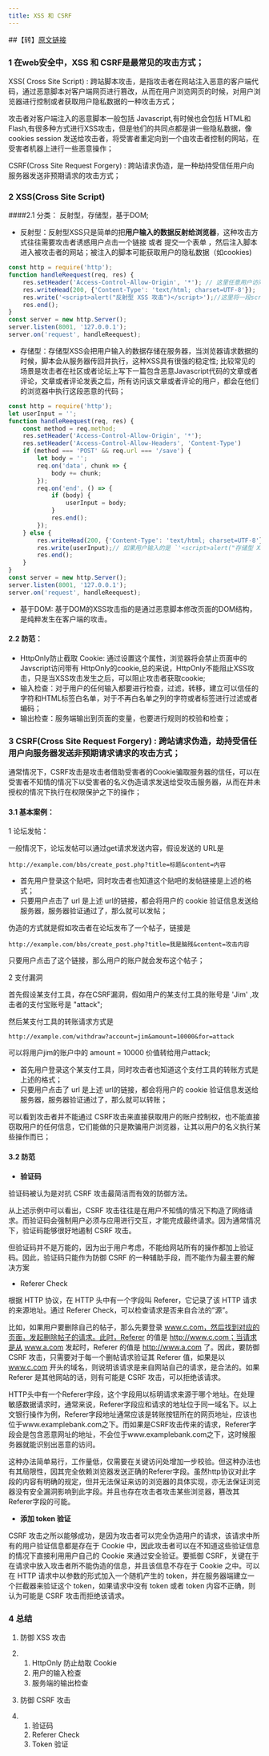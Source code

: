 ```yaml
---
title: XSS 和 CSRF 
---
```


##【转】[原文链接](https://mp.weixin.qq.com/s/Rf4dag7Z1rFNl4LxbAjyqw)

### 1 在web安全中，XSS 和 CSRF是最常见的攻击方式；

XSS( Cross Site Script) : 跨站脚本攻击，是指攻击者在网站注入恶意的客户端代码，通过恶意脚本对客户端网页进行篡改，从而在用户浏览网页的时候，对用户浏览器进行控制或者获取用户隐私数据的一种攻击方式；

攻击者对客户端注入的恶意脚本一般包括 Javascript,有时候也会包括 HTML和 Flash,有很多种方式进行XSS攻击，但是他们的共同点都是讲一些隐私数据，像 cookies session 发送给攻击者，将受害者重定向到一个由攻击者控制的网站，在受害者机器上进行一些恶意操作；

CSRF(Cross Site Request Forgery) : 跨站请求伪造，是一种劫持受信任用户向服务器发送非预期请求的攻击方式；

### 2 XSS(Cross Site Script)

####2.1 分类： 反射型，存储型，基于DOM;

* 反射型：反射型XSS只是简单的把**用户输入的数据反射给浏览器**，这种攻击方式往往需要攻击者诱惑用户点击一个链接  或者  提交一个表单  ，然后注入脚本进入被攻击者的网站；被注入的脚本可能获取用户的隐私数据（如cookies)

```javascript
const http = require('http');
function handleReequest(req, res) {
    res.setHeader('Access-Control-Allow-Origin', '*'); // 这里任意用户访问攻击者的服务器；
    res.writeHead(200, {'Content-Type': 'text/html; charset=UTF-8'});
    res.write('<script>alert("反射型 XSS 攻击")</script>');//这里将一段script脚本返回给受害者用户，那么受害者用户的浏览器就会执行这些脚本
    res.end();
}
const server = new http.Server();
server.listen(8001, '127.0.0.1');
server.on('request', handleReequest);
```

* 存储型：存储型XSS会把用户输入的数据存储在服务器，当浏览器请求数据的时候，脚本会从服务器传回并执行，这种XSS具有很强的稳定性; 比较常见的场景是攻击者在社区或者论坛上写下一篇包含恶意Javascript代码的文章或者评论，文章或者评论发表之后，所有访问该文章或者评论的用户，都会在他们的浏览器中执行这段恶意的代码；

```javascript
const http = require('http');
let userInput = '';
function handleReequest(req, res) {
    const method = req.method;
    res.setHeader('Access-Control-Allow-Origin', '*');
    res.setHeader('Access-Control-Allow-Headers', 'Content-Type')
    if (method === 'POST' && req.url === '/save') {
        let body = '';
        req.on('data', chunk => {
            body += chunk;
        });
        req.on('end', () => {
            if (body) {
                userInput = body;
            }
            res.end();
        });
    } else {
        res.writeHead(200, {'Content-Type': 'text/html; charset=UTF-8'});
        res.write(userInput);// 如果用户输入的是 `'<script>alert("存储型 XSS 攻击")</script>'`这样的脚本，那么其他用户访问这条评论的时候，这些恶意脚本就会在其他用户的浏览器执行
        res.end();
    }
}
const server = new http.Server();
server.listen(8001, '127.0.0.1');
server.on('request', handleReequest);
```

* 基于DOM: 基于DOM的XSS攻击指的是通过恶意脚本修改页面的DOM结构，是纯粹发生在客户端的攻击。

#### 2.2 防范：

* HttpOnly防止截取 Cookie: 通过设置这个属性，浏览器将会禁止页面中的Javscript访问带有 HttpOnly的cookie,总的来说，HttpOnly不能阻止XSS攻击，只是当XSS攻击发生之后，可以阻止攻击者获取cookie;
* 输入检查：对于用户的任何输入都要进行检查，过滤，转移，建立可以信任的字符和HTML标签白名单，对于不再白名单之列的字符或者标签进行过滤或者编码；
* 输出检查：服务端输出到页面的变量，也要进行规则的校验和检查；

### 3 CSRF(Cross Site Request Forgery) : 跨站请求伪造，劫持受信任用户向服务器发送非预期请求请求的攻击方式；

通常情况下，CSRF攻击是攻击者借助受害者的Cookie骗取服务器的信任，可以在受害者不知情的情况下以受害者的名义伪造请求发送给受攻击服务器，从而在并未授权的情况下执行在权限保护之下的操作；

#### 3.1 基本案例：

1 论坛发帖：

一般情况下，论坛发帖可以通过get请求发送内容，假设发送的 URL是

```
http://example.com/bbs/create_post.php?title=标题&content=内容
```

* 首先用户登录这个贴吧，同时攻击者也知道这个贴吧的发帖链接是上述的格式；
* 只要用户点击了 url 是上述 url的链接，都会将用户的 cookie 验证信息发送给服务器，服务器验证通过了，那么就可以发帖；

伪造的方式就是假如攻击者在论坛发布了一个帖子，链接是

```
http://example.com/bbs/create_post.php?title=我是脑残&content=攻击内容
```

只要用户点击了这个链接，那么用户的账户就会发布这个帖子；

2 支付漏洞

首先假设某支付工具，存在CSRF漏洞，假如用户的某支付工具的账号是 'Jim' ,攻击者的支付宝账号是 "attack";

然后某支付工具的转账请求方式是

```
http://example.com/withdraw?account=jim&amount=10000&for=attack
```

可以将用户jim的账户中的 amount = 10000 价值转给用户attack;

- 首先用户登录这个某支付工具，同时攻击者也知道这个支付工具的转账方式是上述的格式；
- 只要用户点击了 url 是上述 url的链接，都会将用户的 cookie 验证信息发送给服务器，服务器验证通过了，那么就可以转账；

可以看到攻击者并不能通过 CSRF攻击来直接获取用户的账户控制权，也不能直接窃取用户的任何信息，它们能做的只是欺骗用户浏览器，让其以用户的名义执行某些操作而已；

#### 3.2 防范

* **验证码**

验证码被认为是对抗 CSRF 攻击最简洁而有效的防御方法。

从上述示例中可以看出，CSRF 攻击往往是在用户不知情的情况下构造了网络请求。而验证码会强制用户必须与应用进行交互，才能完成最终请求。因为通常情况下，验证码能够很好地遏制 CSRF 攻击。

但验证码并不是万能的，因为出于用户考虑，不能给网站所有的操作都加上验证码。因此，验证码只能作为防御 CSRF 的一种辅助手段，而不能作为最主要的解决方案

* Referer Check 

根据 HTTP 协议，在 HTTP 头中有一个字段叫 Referer，它记录了该 HTTP 请求的来源地址。通过 Referer Check，可以检查请求是否来自合法的”源”。

  比如，如果用户要删除自己的帖子，那么先要登录 www.c.com，然后找到对应的页面，发起删除帖子的请求。此时，Referer 的值是 http://www.c.com；当请求是从 www.a.com 发起时，Referer 的值是 http://www.a.com 了。因此，要防御 CSRF 攻击，只需要对于每一个删帖请求验证其 Referer 值，如果是以 www.c.com 开头的域名，则说明该请求是来自网站自己的请求，是合法的。如果 Referer 是其他网站的话，则有可能是 CSRF 攻击，可以拒绝该请求。



HTTP头中有一个Referer字段，这个字段用以标明请求来源于哪个地址。在处理敏感数据请求时，通常来说，Referer字段应和请求的地址位于同一域名下。以上文银行操作为例，Referer字段地址通常应该是转账按钮所在的网页地址，应该也位于www.examplebank.com之下。而如果是CSRF攻击传来的请求，Referer字段会是包含恶意网址的地址，不会位于www.examplebank.com之下，这时候服务器就能识别出恶意的访问。

这种办法简单易行，工作量低，仅需要在关键访问处增加一步校验。但这种办法也有其局限性，因其完全依赖浏览器发送正确的Referer字段。虽然http协议对此字段的内容有明确的规定，但并无法保证来访的浏览器的具体实现，亦无法保证浏览器没有安全漏洞影响到此字段。并且也存在攻击者攻击某些浏览器，篡改其Referer字段的可能。

* **添加 token 验证**

CSRF 攻击之所以能够成功，是因为攻击者可以完全伪造用户的请求，该请求中所有的用户验证信息都是存在于 Cookie 中，因此攻击者可以在不知道这些验证信息的情况下直接利用用户自己的 Cookie 来通过安全验证。要抵御 CSRF，关键在于在请求中放入攻击者所不能伪造的信息，并且该信息不存在于 Cookie 之中。可以在 HTTP 请求中以参数的形式加入一个随机产生的 token，并在服务器端建立一个拦截器来验证这个 token，如果请求中没有 token 或者 token 内容不正确，则认为可能是 CSRF 攻击而拒绝该请求。

### 4 总结

1. 防御 XSS 攻击

2. 1. HttpOnly 防止劫取 Cookie
   2. 用户的输入检查
   3. 服务端的输出检查

3. 防御 CSRF 攻击

4. 1. 验证码
   2. Referer Check
   3. Token 验证